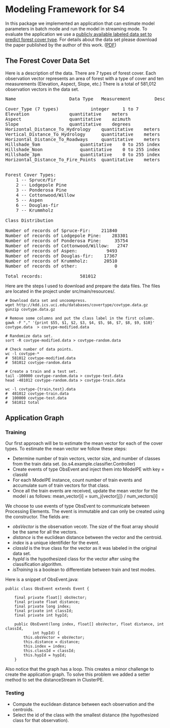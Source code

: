 Modeling Framework for S4
=========================

In this package we implemented an application that can estimate model parameters in batch mode and run the model in streaming mode. To evaluate the application we use a [publicly available labeled data set to predict forest cover type](http://kdd.ics.uci.edu/databases/covertype/covertype.html).
For details about the data set please download the paper published by the author of this work. ([PDF](http://citeseerx.ist.psu.edu/viewdoc/download?doi=10.1.1.128.2475&rep=rep1&type=pdf))

## The Forest Cover Data Set

Here is a description of the data. There are 7 types of forest cover. Each observation vector represents an area of 
forest with a type of cover and ten measurements (Elevation, Aspect, Slope, etc.) There is a total of 581,012 observation
vectors in the data set. 

<pre>
Name					Data Type	Measurement			Description

Cover_Type (7 types)			integer		1 to 7				Forest Cover Type designation
Elevation				quantitative	meters				Elevation in meters
Aspect					quantitative	azimuth				Aspect in degrees azimuth
Slope					quantitative	degrees				Slope in degrees
Horizontal_Distance_To_Hydrology	quantitative	meters				Horz Dist to nearest surface water features
Vertical_Distance_To_Hydrology		quantitative	meters				Vert Dist to nearest surface water features
Horizontal_Distance_To_Roadways		quantitative	meters				Horz Dist to nearest roadway
Hillshade_9am 				quantitative	0 to 255 index			Hillshade index at 9am, summer solstice
Hillshade_Noon				quantitative	0 to 255 index			Hillshade index at noon, summer soltice
Hillshade_3pm				quantitative	0 to 255 index			Hillshade index at 3pm, summer solstice
Horizontal_Distance_To_Fire_Points	quantitative	meters				Horz Dist to nearest wildfire ignition points


Forest Cover Types:	
    1 -- Spruce/Fir
    2 -- Lodgepole Pine
    3 -- Ponderosa Pine
    4 -- Cottonwood/Willow
    5 -- Aspen
    6 -- Douglas-fir
    7 -- Krummholz

Class Distribution

Number of records of Spruce-Fir: 	211840 
Number of records of Lodgepole Pine: 	283301 
Number of records of Ponderosa Pine: 	 35754 
Number of records of Cottonwood/Willow:   2747 
Number of records of Aspen: 		  9493 
Number of records of Douglas-fir: 	 17367 
Number of records of Krummholz: 	 20510 	
Number of records of other: 		     0 	
		
Total records:				581012
</pre>

Here are the steps I used to download and prepare the data files. The files are located in the project under src/main/resources/.

	# Download data set and uncoompress.
	wget http://kdd.ics.uci.edu/databases/covertype/covtype.data.gz
	gunzip covtype.data.gz 

	# Remove some columns and put the class label in the first column.
	gawk -F "," '{print $55, $1, $2, $3, $4, $5, $6, $7, $8, $9, $10}' covtype.data  > covtype-modified.data

	# Randomize data set.
	sort -R covtype-modified.data > covtype-random.data

	# Check number of data points.
	wc -l covtype-*
	#  581012 covtype-modified.data
	#  581012 covtype-random.data

	# Create a train and a test set.
	tail -100000 covtype-random.data > covtype-test.data
	head -481012 covtype-random.data > covtype-train.data

	wc -l covtype-{train,test}.data
	#  481012 covtype-train.data
	#  100000 covtype-test.data
	#  581012 total

## Application Graph

### Training

Our first approach will be to estimate the mean vector for each of the cover types. To estimate the mean vector we follow these steps:

* Determine number of train vectors, vector size, and number of classes from the train data set. (io.s4.example.classifier.Controller)
* Create events of type ObsEvent and inject them into ModelPE with key = classId
* For each ModelPE instance, count number of train events and accumulate sum of train vectors for that class.
* Once all the train events are received, update the mean vector for the model i as follows: mean_vector[i] =  sum_j{vector[j]} / num_vectors[i]


We choose to use events of type ObsEvent to communicate between Processing Elements. The event is immutable and can only be created using the constructor. The fields are:

* _obsVector_ is the observation vecotr. The size of the float array should be the same for all the vectors.
* _distance_ is the euclidean distance between the vector and the centroid.
* _index_ is a unique identifider for the event. 
* _classId_ is the true class for the vector as it was labeled in the original data set.
* _hypId_ is the hypothesized class for the vector after using the classification algorithm.
* _isTraining_ is a boolean to differentiate between train and test modes.


Here is a snippet of ObsEvent.java:

	public class ObsEvent extends Event {

		final private float[] obsVector;
		final private float distance;
		final private long index;
		final private int classId;
		final private int hypId;

		public ObsEvent(long index, float[] obsVector, float distance, int classId,
				int hypId) {
			this.obsVector = obsVector;
			this.distance = distance;
			this.index = index;
			this.classId = classId;
			this.hypId = hypId;
		}
	
Also notice that the graph has a loop. This creates a minor challenge to create the application graph. To solve 
this problem we added a setter method to set the distanceStream in ClusterPE.

### Testing

* Compute the euclidean distance between each observation and the centroids.
* Select the id of the class with the smallest distance (the hypothesized class for that observation).

